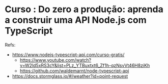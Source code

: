 # Curso : Do zero a produção: aprenda a construir uma API Node.js com TypeScript

Refs:

* <https://www.nodejs-typescript-api.com/curso-gratis/>
  * <https://www.youtube.com/watch?v=W2ld5xRS3cY&list=PLz_YTBuxtxt6_Zf1h-qzNsvVt46H8ziKh>
  * <https://github.com/waldemarnt/node-typescript-api>
* <https://docs.stormglass.io/#/weather?id=point-request>
